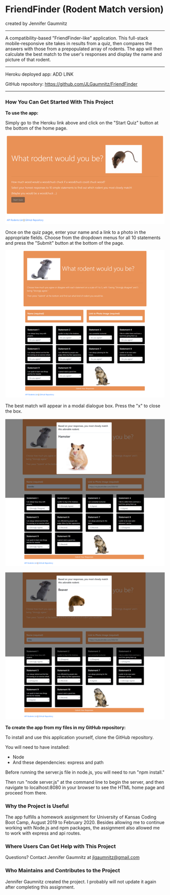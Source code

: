 # FriendFinder (Rodent Match version)
created by Jennifer Gaumnitz
- - - -
A compatibility-based "FriendFinder-like" application. This full-stack mobile-responsive site takes in results from a quiz, then compares the answers with those from a prepopulated array of rodents. The app will then calculate the best match to the user's responses and display the name and picture of that rodent.
- - - -
Heroku deployed app: ADD LINK

GitHub repository: https://github.com/JLGaumnitz/FriendFinder
- - - -
### How You Can Get Started With This Project ###

<strong>To use the app:</strong> 

Simply go to the Heroku link above and click on the "Start Quiz" button at the bottom of the home page.

![Home Page](./images_for_README/Rodent_Quiz_Home_Page.PNG)

Once on the quiz page, enter your name and a link to a photo in the appropriate fields. Choose from the dropdown menus for all 10 statements and press the "Submit" button at the bottom of the page.

![Quiz Page](./images_for_README/Rodent_Quiz_Page.PNG)

The best match will appear in a modal dialogue box. Press the "x" to close the box.

![Example 1 of Modal with Best Match](./images_for_README/Rodent_Match_Modal_Ex1.PNG)

![Example 2 of Modal with Best Match](./images_for_README/Rodent_Match_Modal_Ex2.PNG)

<strong>To create the app from my files in my GitHub repository:</strong> 

To install and use this application yourself, clone the GitHub repository. 

You will need to have installed:

* Node
* And these dependencies: express and path

Before running the server.js file in node.js, you will need to run "npm install." 

Then run "node server.js" at the command line to begin the server, and then navigate to localhost:8080 in your browser to see the HTML home page and proceed from there.

### Why the Project is Useful ###

  The app fulfills a homework assignment for University of Kansas Coding Boot Camp, August 2019 to February 2020. Besides allowing me to continue working with Node.js and npm packages, the assignment also allowed me to work with express and api routes.

### Where Users Can Get Help with This Project ###

  Questions? Contact Jennifer Gaumnitz at jlgaumnitz@gmail.com

### Who Maintains and Contributes to the Project ###

  Jennifer Gaumnitz created the project. I probably will not update it again after completing this assignment. 